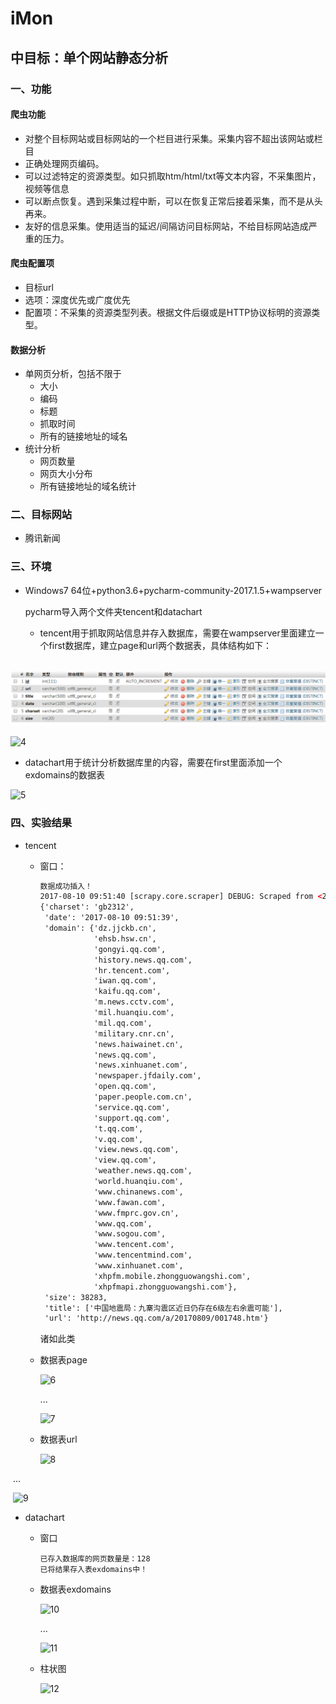 # iMon

## 中目标：单个网站静态分析

### 一、功能

#### 爬虫功能

- 对整个目标网站或目标网站的一个栏目进行采集。采集内容不超出该网站或栏目
- 正确处理网页编码。
- 可以过滤特定的资源类型。如只抓取htm/html/txt等文本内容，不采集图片，视频等信息
- 可以断点恢复。遇到采集过程中断，可以在恢复正常后接着采集，而不是从头再来。
- 友好的信息采集。使用适当的延迟/间隔访问目标网站，不给目标网站造成严重的压力。

#### 爬虫配置项

- 目标url
- 选项：深度优先或广度优先
- 配置项：不采集的资源类型列表。根据文件后缀或是HTTP协议标明的资源类型。



#### 数据分析

- 单网页分析，包括不限于
  - 大小
  - 编码
  - 标题
  - 抓取时间
  - 所有的链接地址的域名
- 统计分析
  - 网页数量
  - 网页大小分布
  - 所有链接地址的域名统计


### 二、目标网站

- 腾讯新闻

### 三、环境

- Windows7 64位+python3.6+pycharm-community-2017.1.5+wampserver

  pycharm导入两个文件夹tencent和datachart

  - tencent用于抓取网站信息并存入数据库，需要在wampserver里面建立一个first数据库，建立page和url两个数据表，具体结构如下：

  ![image](/diary/png/3.PNG)

  ![4](file:///C:/Users/yy/Desktop/diary/png/4.PNG?lastModify=1502254827)

  - datachart用于统计分析数据库里的内容，需要在first里面添加一个exdomains的数据表

  ![5](C:\Users\yy\Desktop\diary\png\5.PNG)

### 四、实验结果

- tencent

  - 窗口：

    ```html
    数据成功插入！
    2017-08-10 09:51:40 [scrapy.core.scraper] DEBUG: Scraped from <200 http://news.qq.com/a/20170809/001748.htm>
    {'charset': 'gb2312',
     'date': '2017-08-10 09:51:39',
     'domain': {'dz.jjckb.cn',
                'ehsb.hsw.cn',
                'gongyi.qq.com',
                'history.news.qq.com',
                'hr.tencent.com',
                'iwan.qq.com',
                'kaifu.qq.com',
                'm.news.cctv.com',
                'mil.huanqiu.com',
                'mil.qq.com',
                'military.cnr.cn',
                'news.haiwainet.cn',
                'news.qq.com',
                'news.xinhuanet.com',
                'newspaper.jfdaily.com',
                'open.qq.com',
                'paper.people.com.cn',
                'service.qq.com',
                'support.qq.com',
                't.qq.com',
                'v.qq.com',
                'view.news.qq.com',
                'view.qq.com',
                'weather.news.qq.com',
                'world.huanqiu.com',
                'www.chinanews.com',
                'www.fawan.com',
                'www.fmprc.gov.cn',
                'www.qq.com',
                'www.sogou.com',
                'www.tencent.com',
                'www.tencentmind.com',
                'www.xinhuanet.com',
                'xhpfm.mobile.zhongguowangshi.com',
                'xhpfmapi.zhongguowangshi.com'},
     'size': 38283,
     'title': ['中国地震局：九寨沟震区近日仍存在6级左右余震可能'],
     'url': 'http://news.qq.com/a/20170809/001748.htm'}
    ```

    诸如此类

  - 数据表page

     ![6](C:\Users\yy\Desktop\diary\png\6.PNG)

    ...

    ![7](C:\Users\yy\Desktop\diary\png\7.PNG)

  - 数据表url

     ![8](C:\Users\yy\Desktop\diary\png\8.PNG)


​		...

​		 ![9](C:\Users\yy\Desktop\diary\png\9.PNG)


- datachart

  - 窗口

    ```
    已存入数据库的网页数量是：128
    已将结果存入表exdomains中！
    ```

  - 数据表exdomains

     ![10](C:\Users\yy\Desktop\diary\png\10.PNG)

    ...

     ![11](C:\Users\yy\Desktop\diary\png\11.PNG)

  - 柱状图

     ![12](C:\Users\yy\Desktop\diary\png\12.PNG)




